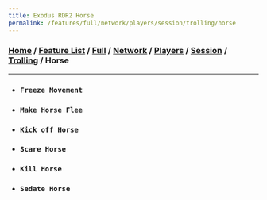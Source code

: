 ```yaml
---
title: Exodus RDR2 Horse
permalink: /features/full/network/players/session/trolling/horse
---
```

### [Home](/) / [Feature List](/features) / [Full](/features/full) / [Network](/features/full/network) / [Players](/features/full/network/players) / [Session](/features/full/network/players/session) / [Trolling](/features/full/network/players/session/trolling) / Horse
---
- ### `Freeze Movement`
- ### `Make Horse Flee`
- ### `Kick off Horse`
- ### `Scare Horse`
- ### `Kill Horse`
- ### `Sedate Horse`
